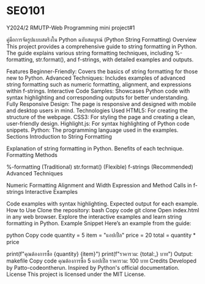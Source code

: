 # SEO101
Y2024/2 RMUTP-Web Programming mini project#1

คู่มือการจัดรูปแบบสตริงใน Python ฉบับสมบูรณ์ (Python String Formatting)
Overview
This project provides a comprehensive guide to string formatting in Python. The guide explains various string formatting techniques, including %-formatting, str.format(), and f-strings, with detailed examples and outputs.

Features
Beginner-Friendly: Covers the basics of string formatting for those new to Python.
Advanced Techniques: Includes examples of advanced string formatting such as numeric formatting, alignment, and expressions within f-strings.
Interactive Code Samples: Showcases Python code with syntax highlighting and corresponding outputs for better understanding.
Fully Responsive Design: The page is responsive and designed with mobile and desktop users in mind.
Technologies Used
HTML5: For creating the structure of the webpage.
CSS3: For styling the page and creating a clean, user-friendly design.
Highlight.js: For syntax highlighting of Python code snippets.
Python: The programming language used in the examples.
Sections
Introduction to String Formatting

Explanation of string formatting in Python.
Benefits of each technique.
Formatting Methods

%-formatting (Traditional)
str.format() (Flexible)
f-strings (Recommended)
Advanced Techniques

Numeric Formatting
Alignment and Width
Expression and Method Calls in f-strings
Interactive Examples

Code examples with syntax highlighting.
Expected output for each example.
How to Use
Clone the repository:
bash
Copy code
git clone <repository-url>
Open index.html in any web browser.
Explore the interactive examples and learn string formatting in Python.
Example Snippet
Here’s an example from the guide:

python
Copy code
quantity = 5
item = "แอปเปิ้ล"
price = 20
total = quantity * price

print(f"คุณต้องการซื้อ {quantity} {item}")
print(f"ราคารวม: {total:,} บาท")
Output:
makefile
Copy code
คุณต้องการซื้อ 5 แอปเปิ้ล
ราคารวม: 100 บาท
Credits
Developed by Patto-codeontherun.
Inspired by Python's official documentation.
License
This project is licensed under the MIT License.